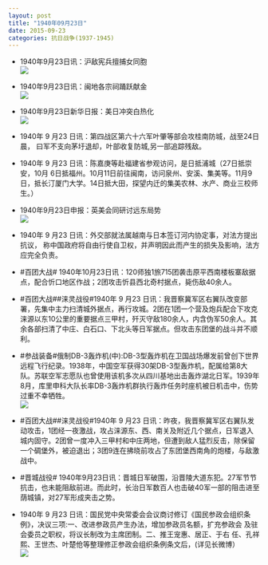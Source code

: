 ```yaml
---
layout: post
title: "1940年09月23日"
date: 2015-09-23
categories: 抗日战争(1937-1945)
---
```


<meta name="referrer" content="no-referrer" />

- 1940年9月23日讯：沪敌宪兵擅捕女同胞 <br/><img src="https://ww3.sinaimg.cn/large/aca367d8jw1ewcsqqpje3j20be06lt9a.jpg" />

- 1940年9月23日讯：闽地各宗祠踊跃献金 <br/><img src="https://ww1.sinaimg.cn/large/aca367d8jw1ewcr0it5a2j20cj05m0tb.jpg" />

- 1940年9月23日新华日报：美日冲突白热化 <br/><img src="https://ww2.sinaimg.cn/large/aca367d8jw1ewcpa2io8wj211n0hjgsl.jpg" />

- 1940年 9 月23 日讯：第四战区第六十六军叶肇等部会攻桂南防城，战至24日晨， 曰军不支向茅圩退却，叶部收复防城,另一部追踪残敌。 

- 1940年 9 月23 日讯：陈嘉庚等赴福建省参观访问，是日抵浦城（27日抵崇安，10月 6日抵福州。10月11日前往闽南，访问泉州、安溪、集美等。11月9 日，抵长汀厦门大学。14日抵大田，探望内迁的集美农林、水产、商业三校师生。）  

- 1940年9月23日申报：英美会同研讨远东局势 <br/><img src="https://ww4.sinaimg.cn/large/aca367d8jw1ewcltf1uzwj20nd0xvng7.jpg" />

- 1940年 9 月23 日讯：外交部就法属越南与日本签订河内协定事，对法方提出抗议， 称中国政府将自由行使自卫权，并声明因此而产生的损失及影响，法方 应完全负责。 

- #百团大战# 1940年10月23日讯：120师独1旅715团袭击原平西南楼板寨敌据点，配合忻口地区作战；2团攻击忻县西北奇村据点，毙伤敌40余人。 

- #百团大战##涞灵战役#1940年 9 月23 日讯：我晋察冀军区右翼队改变部署，先集中主力扫清城外据点，再行攻城。2团在1团一个营及炮兵配合下攻克涞源以东10公里的重要据点三甲村，歼灭守敌180余人，内含伪军50余人。其余各部扫清了中庄、白石口、下北头等日军据点。但攻击东团堡的战斗并不顺利。 

- #参战装备#俄制DB-3轰炸机(中):DB-3型轰炸机在卫国战场爆发前曾创下世界远程飞行纪录。1938年，中国空军获得30架DB-3型轰炸机，配属给第8大队。苏联空军志愿队也曾使用该机多次从四川基地出击轰炸湖北日军。1939年8月，库里申科大队长率DB-3轰炸机群执行轰炸任务时座机被日机击中，伤势过重不幸牺牲。 <br/><img src="https://ww3.sinaimg.cn/large/aca367d8jw1ewc5mrpkk3j20b40f576o.jpg" />

- #百团大战##涞灵战役#1940年 9 月23 日讯：昨夜，我晋察冀军区右翼队发动攻击，1团经一夜激战，攻占涞源东、西、南关及附近几个据点，日军退入城内固守。2团曾一度冲入三甲村和中庄两地，但遭到敌人猛烈反击，除保留一个碉堡外，被迫退出；3团9连在拂晓前攻占了东团堡西南角的炮楼，与敌激战中。 

- #晋城战役# 1940年9月23日讯：晋城日军破围，沿晋陵大道东犯。27军节节抗击，也未能阻敌前进。而此时，长治日军数百人也击破40军一部的阻击进至荫城镇，对27军形成夹击之势。 

- 1940年 9 月23 日讯：国民党中央常委会会议商讨修订《国民参政会组织条 例》，决议三项:一、改进参政员产生办法，增加参政员名额，扩充参政会 及驻会委员之职权，将议长制改为主席团制。二、推王宠惠、居正、于右 任、孔祥熙、王世杰、叶楚伧等整理修正参政会组织条例条文后，(详见长微博） <br/><img src="https://ww2.sinaimg.cn/large/aca367d8jw1ewc0fg7yo2j20c809z0u2.jpg" />

